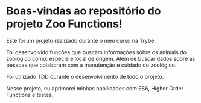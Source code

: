 # Boas-vindas ao repositório do projeto Zoo Functions!

Este foi um projeto realizado durante o meu curso na Trybe.

Foi desenvolvido funções que buscam informações sobre os animais do zoológico como: espécie e local de origem. Além de buscar dados sobre as pessoas que colaboram com a manutenção e cuidado do zoológico.

Foi utilizado TDD durante o desenvolvimento de todo o projeto.

Nesse projeto, eu aprimorei minhas habilidades com ES6, Higher Order Functions e testes.
